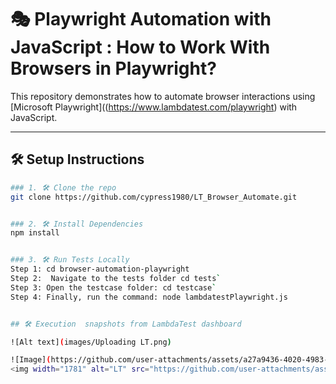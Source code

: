 # 🎭 Playwright Automation with JavaScript : How to Work With Browsers in Playwright?

This repository demonstrates how to automate browser interactions using [Microsoft Playwright]((https://www.lambdatest.com/playwright) with JavaScript.

---

## 🛠️ Setup Instructions


```bash
### 1. 🛠️ Clone the repo
git clone https://github.com/cypress1980/LT_Browser_Automate.git


### 2. 🛠️ Install Dependencies
npm install


### 3. 🛠️ Run Tests Locally
Step 1: cd browser-automation-playwright
Step 2:  Navigate to the tests folder cd tests`
Step 3: Open the testcase folder: cd testcase`
Step 4: Finally, run the command: node lambdatestPlaywright.js


## 🛠️ Execution  snapshots from LambdaTest dashboard

![Alt text](images/Uploading LT.png)

![Image](https://github.com/user-attachments/assets/a27a9436-4020-4983-abec-fc6b489842b1)
<img width="1781" alt="LT" src="https://github.com/user-attachments/assets/5e6b8e39-78d8-401a-86d4-2dd2c96a9a2f" />
